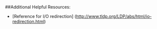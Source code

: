 ##Additional Helpful Resources:  

* [Reference for I/O redirection] (http://www.tldp.org/LDP/abs/html/io-redirection.html)
